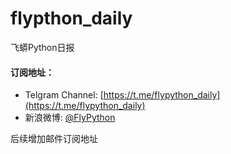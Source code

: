 # flypthon_daily

飞蟒Python日报

#### 订阅地址：

- Telgram Channel: [https://t.me/flypython_daily](https://t.me/flypython_daily)
- 新浪微博: [@FlyPython](https://weibo.com/daige13)

后续增加邮件订阅地址
